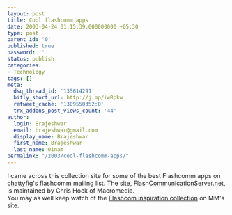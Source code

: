 ```yaml
---
layout: post
title: Cool flashcomm apps
date: 2003-04-24 01:15:39.000000000 +05:30
type: post
parent_id: '0'
published: true
password: ''
status: publish
categories:
- Technology
tags: []
meta:
  dsq_thread_id: '135614291'
  bitly_short_url: http://j.mp/iwRpkw
  retweet_cache: '1309550352:0'
  trx_addons_post_views_count: '44'
author:
  login: Brajeshwar
  email: brajeshwar@gmail.com
  display_name: Brajeshwar
  first_name: Brajeshwar
  last_name: Oinam
permalink: "/2003/cool-flashcomm-apps/"
---
```

<p>I came across this collection site for some of the best Flashcomm apps on <a href="http://chattyfig.figleaf.com" title="Flashcom Mailing list">chattyfig</a>'s flashcomm mailing list. The site, <a href="http://www.flashcommunicationserver.net/" title="FlashCommunicationServer.net">FlashCommunicationServer.net</a>, is maintained by Chris Hock of Macromedia.<br />
You may as well keep watch of the <a href="http://www.macromedia.com/software/flashcom/special/inspiration/" title="Flashcom inspiration collection">Flashcom inspiration collection</a> on MM's site.</p>
